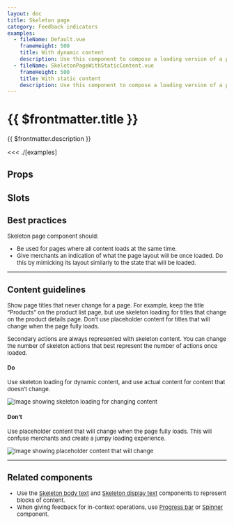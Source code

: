 ```yaml
---
layout: doc
title: Skeleton page
category: Feedback indicators
examples:
  - fileName: Default.vue
    frameHeight: 500
    title: With dynamic content
    description: Use this component to compose a loading version of a page where the page title and header content are dynamic, meaning, the content changes.
  - fileName: SkeletonPageWithStaticContent.vue
    frameHeight: 500
    title: With static content
    description: Use this component to compose a loading version of a page where the page title and header content are known and stay the same.
---
```


# {{ $frontmatter.title }}

<Lede>

{{ $frontmatter.description }}

</Lede>

<Examples>

<<< ./[examples]

</Examples>

## Props

<PropsTable />

## Slots

<SlotsTable />

<div style="font-size: 0.8125rem">

## Best practices

Skeleton page component should:

- Be used for pages where all content loads at the same time.
- Give merchants an indication of what the page layout will be once loaded. Do this by mimicking its layout similarly to the state that will be loaded.

---

## Content guidelines

Show page titles that never change for a page. For example, keep the title “Products” on the product list page, but use skeleton loading for titles that change on the product details page. Don’t use placeholder content for titles that will change when the page fully loads.

Secondary actions are always represented with skeleton content. You can change the number of skeleton actions that best represent the number of actions once loaded.

<DoDont>

#### Do

Use skeleton loading for dynamic content, and use actual content for content that doesn’t change.

![Image showing skeleton loading for changing content](https://polaris.shopify.com/images/components/feedback-indicators/skeleton-page/do-use-skeleton-for-changing-content@2x.png)

#### Don’t

Use placeholder content that will change when the page fully loads. This will confuse merchants and create a jumpy loading experience.

![Image showing placeholder content that will change](https://polaris.shopify.com/images/components/feedback-indicators/skeleton-page/dont-use-placeholder-content-that-will-change@2x.png)

</DoDont>

---

## Related components

- Use the [Skeleton body text](components/SkeletonBodyText) and [Skeleton display text](components/SkeletonDisplayText) components to represent blocks of content.
- When giving feedback for in-context operations, use [Progress bar](components/ProgressBar) or [Spinner](components/Spinner) component.

</div>

